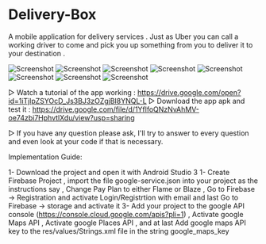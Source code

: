 # Delivery-Box
A mobile application for delivery services . Just as Uber you can call a working driver to come and pick you up something from you to deliver it to your destination .  

![Screenshot](https://i.ibb.co/XXhsDht/single-history.png)
![Screenshot](https://i.ibb.co/k8wyL7T/paypal2.png)
![Screenshot](https://i.ibb.co/PzcCDby/paypal.png)
![Screenshot](https://i.ibb.co/MDBDB1r/login.png)
![Screenshot](https://i.ibb.co/XbycFCj/login-2.png)
![Screenshot](https://i.ibb.co/BthGtxt/history.png)
![Screenshot](https://i.ibb.co/4RH1rn5/driver.png)
![Screenshot](https://i.ibb.co/4JQC7GM/auto-complete.png)

▷ Watch a tutorial of the app working : https://drive.google.com/open?id=1iTjlpZSYOcD_Js3BJ3zOZgjBI8YNQL-L
▷ Download the app apk and test it :  https://drive.google.com/file/d/1YflfoQNzNvAhMV-oe74zbi7HphvtlXdu/view?usp=sharing

▷ If you have any question please ask, I'll try to answer to every question and even look at your code if that is necessary.

Implementation Guide:

1- Download the project and open it with Android Studio 3 
1- Create Firebase Project , import the file google-service.json into your project as the instructions say ,  Change Pay Plan to either Flame or Blaze , Go to Firebase -> Registration and activate Login/Registrtion with email and last Go to Firebase -> storage and activate it
3- Add your project to the google API console (https://console.cloud.google.com/apis?pli=1) ,  Activate google Maps API , Activate google Places API , and at last Add google maps API key to the res/values/Strings.xml file in the string google_maps_key


